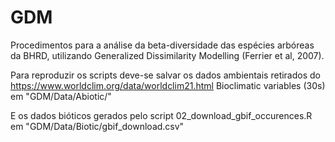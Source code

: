 # GDM

Procedimentos para a análise da beta-diversidade das espécies arbóreas da BHRD, 
utilizando Generalized Dissimilarity Modelling (Ferrier et al, 2007).

Para reproduzir os scripts deve-se salvar os dados ambientais retirados do https://www.worldclim.org/data/worldclim21.html 
Bioclimatic variables (30s) em "GDM/Data/Abiotic/"

E os dados bióticos gerados pelo script 02_download_gbif_occurences.R em "GDM/Data/Biotic/gbif_download.csv"
